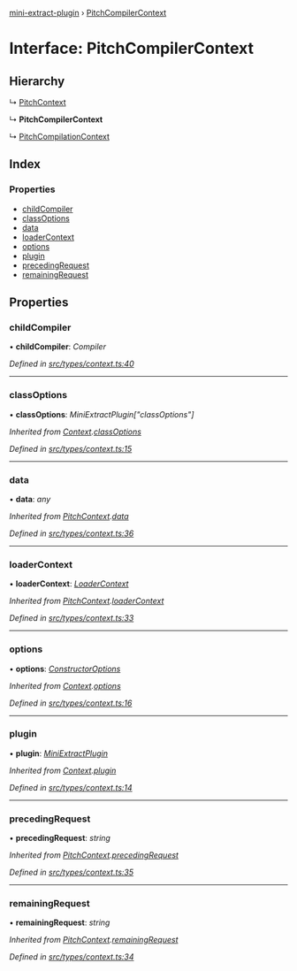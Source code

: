 [mini-extract-plugin](../README.md) › [PitchCompilerContext](pitchcompilercontext.md)

# Interface: PitchCompilerContext

## Hierarchy

  ↳ [PitchContext](pitchcontext.md)

  ↳ **PitchCompilerContext**

  ↳ [PitchCompilationContext](pitchcompilationcontext.md)

## Index

### Properties

* [childCompiler](pitchcompilercontext.md#childcompiler)
* [classOptions](pitchcompilercontext.md#classoptions)
* [data](pitchcompilercontext.md#data)
* [loaderContext](pitchcompilercontext.md#loadercontext)
* [options](pitchcompilercontext.md#options)
* [plugin](pitchcompilercontext.md#plugin)
* [precedingRequest](pitchcompilercontext.md#precedingrequest)
* [remainingRequest](pitchcompilercontext.md#remainingrequest)

## Properties

###  childCompiler

• **childCompiler**: *Compiler*

*Defined in [src/types/context.ts:40](https://github.com/JuroOravec/mini-extract-plugin/blob/63bec1c/src/types/context.ts#L40)*

___

###  classOptions

• **classOptions**: *MiniExtractPlugin["classOptions"]*

*Inherited from [Context](context.md).[classOptions](context.md#classoptions)*

*Defined in [src/types/context.ts:15](https://github.com/JuroOravec/mini-extract-plugin/blob/63bec1c/src/types/context.ts#L15)*

___

###  data

• **data**: *any*

*Inherited from [PitchContext](pitchcontext.md).[data](pitchcontext.md#data)*

*Defined in [src/types/context.ts:36](https://github.com/JuroOravec/mini-extract-plugin/blob/63bec1c/src/types/context.ts#L36)*

___

###  loaderContext

• **loaderContext**: *[LoaderContext](../README.md#loadercontext)*

*Inherited from [PitchContext](pitchcontext.md).[loaderContext](pitchcontext.md#loadercontext)*

*Defined in [src/types/context.ts:33](https://github.com/JuroOravec/mini-extract-plugin/blob/63bec1c/src/types/context.ts#L33)*

___

###  options

• **options**: *[ConstructorOptions](../README.md#constructoroptions)*

*Inherited from [Context](context.md).[options](context.md#options)*

*Defined in [src/types/context.ts:16](https://github.com/JuroOravec/mini-extract-plugin/blob/63bec1c/src/types/context.ts#L16)*

___

###  plugin

• **plugin**: *[MiniExtractPlugin](miniextractplugin.md)*

*Inherited from [Context](context.md).[plugin](context.md#plugin)*

*Defined in [src/types/context.ts:14](https://github.com/JuroOravec/mini-extract-plugin/blob/63bec1c/src/types/context.ts#L14)*

___

###  precedingRequest

• **precedingRequest**: *string*

*Inherited from [PitchContext](pitchcontext.md).[precedingRequest](pitchcontext.md#precedingrequest)*

*Defined in [src/types/context.ts:35](https://github.com/JuroOravec/mini-extract-plugin/blob/63bec1c/src/types/context.ts#L35)*

___

###  remainingRequest

• **remainingRequest**: *string*

*Inherited from [PitchContext](pitchcontext.md).[remainingRequest](pitchcontext.md#remainingrequest)*

*Defined in [src/types/context.ts:34](https://github.com/JuroOravec/mini-extract-plugin/blob/63bec1c/src/types/context.ts#L34)*
